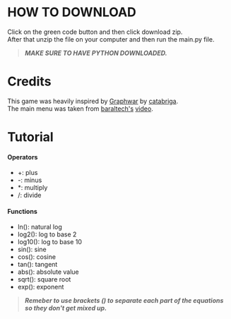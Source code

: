 # **HOW TO DOWNLOAD**

Click on the green code button and then click download zip.  
After that unzip the file on your computer and then run the main.py file.
>***MAKE SURE TO HAVE PYTHON DOWNLOADED.***

# **Credits**

This game was heavily inspired by [Graphwar](https://www.graphwar.com/) by [catabriga](https://github.com/catabriga).  
The main menu was taken from [baraltech's](https://www.youtube.com/@baraltech) [video](https://www.youtube.com/watch?v=GMBqjxcKogA).

# **Tutorial**

#### Operators
- \+: plus
- \-: minus
- \*: multiply
- /: divide

#### Functions
- ln(): natural log
- log2(): log to base 2
- log10(): log to base 10
- sin(): sine
- cos(): cosine
- tan(): tangent
- abs(): absolute value
- sqrt(): square root
- exp(): exponent

>***Remeber to use brackets () to separate each part of the equations so they don't get mixed up.***
